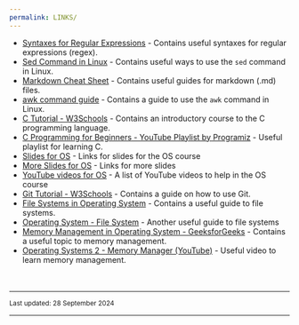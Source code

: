 ```yaml
---
permalink: LINKS/
---
```


* [Syntaxes for Regular Expressions](https://developer.mozilla.org/en-US/docs/Web/JavaScript/Guide/Regular_expressions/Cheatsheet) - Contains useful syntaxes for regular expressions (regex).
* [Sed Command in Linux](https://www.geeksforgeeks.org/sed-command-in-linux-unix-with-examples/) - Contains useful ways to use the `sed` command in Linux.
* [Markdown Cheat Sheet](https://www.markdownguide.org/cheat-sheet/) - Contains useful guides for markdown (.md) files.
* [awk command guide](https://www.freecodecamp.org/news/the-linux-awk-command-linux-and-unix-usage-syntax-examples/) - Contains a guide to use the `awk` command in Linux.
* [C Tutorial - W3Schools](https://www.w3schools.com/c/) - Contains an introductory course to the C programming language.
* [C Programming for Beginners - YouTube Playlist by Programiz](https://www.youtube.com/playlist?list=PL98qAXLA6aftD9ZlnjpLhdQAOFI8xIB6e) - Useful playlist for learning C.
* [Slides for OS](https://docos.vlsm.org/) - Links for slides for the OS course
* [More Slides for OS](https://codex.cs.yale.edu/avi/os-book/OS10/slide-dir/) - Links for more slides
* [YouTube videos for OS](https://os.vlsm.org/playlists/) - A list of YouTube videos to help in the OS course
* [Git Tutorial - W3Schools](https://www.w3schools.com/git/) - Contains a guide on how to use Git.
* [File Systems in Operating System](https://www.geeksforgeeks.org/file-systems-in-operating-system/) - Contains a useful guide to file systems.
* [Operating System - File System](https://www.tutorialspoint.com/operating_system/os_file_system.htm) - Another useful guide to file systems
* [Memory Management in Operating System - GeeksforGeeks](https://www.geeksforgeeks.org/memory-management-in-operating-system/) - Contains a useful topic to memory management.
* [Operating Systems 2 - Memory Manager (YouTube)](https://www.youtube.com/watch?v=qdkxXygc3rE) - Useful video to learn memory management.
<br><br><br>
<hr>
<span style="font-size: smaller">Last updated: 28 September 2024</span>
<hr>
